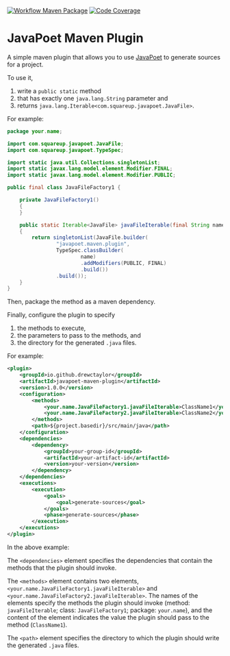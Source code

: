 [![Workflow Maven Package](https://github.com/drewctaylor/javapoet-maven-plugin/workflows/workflow-maven-package/badge.svg)](https://github.com/drewctaylor/javapoet-maven-plugin/workflows/workflow-maven-package/badge.svg)
[![Code Coverage](https://codecov.io/gh/drewctaylor/javapoet-maven-plugin/branch/master/graph/badge.svg)](https://codecov.io/gh/drewctaylor/javapoet-maven-plugin)

# JavaPoet Maven Plugin

A simple maven plugin that allows you to use [JavaPoet](https://github.com/square/javapoet) to generate sources for a project.

To use it,  

1) write a `public static` method 
2) that has exactly one `java.lang.String` parameter and 
3) returns `java.lang.Iterable<com.squareup.javapoet.JavaFile>`.

For example:

```java
package your.name;

import com.squareup.javapoet.JavaFile;
import com.squareup.javapoet.TypeSpec;

import static java.util.Collections.singletonList;
import static javax.lang.model.element.Modifier.FINAL;
import static javax.lang.model.element.Modifier.PUBLIC;

public final class JavaFileFactory1 {

    private JavaFileFactory1()
    {
    }

    public static Iterable<JavaFile> javaFileIterable(final String name)
    {
        return singletonList(JavaFile.builder(
                "javapoet.maven.plugin",
                TypeSpec.classBuilder(
                        name)
                        .addModifiers(PUBLIC, FINAL)
                        .build())
                .build());
    }
}
```

Then, package the method as a maven dependency.

Finally, configure the plugin to specify

1) the methods to execute,
2) the parameters to pass to the methods, and
3) the directory for the generated `.java` files.

For example:

```xml
<plugin>
    <groupId>io.github.drewctaylor</groupId>
    <artifactId>javapoet-maven-plugin</artifactId>
    <version>1.0.0</version>
    <configuration>
        <methods>
            <your.name.JavaFileFactory1.javaFileIterable>ClassName1</your.name.JavaFileFactory1.javaFileIterable>
            <your.name.JavaFileFactory2.javaFileIterable>ClassName2</your.name.JavaFileFactory2.javaFileIterable>
        </methods>
        <path>${project.basedir}/src/main/java</path>
    </configuration>
    <dependencies>
        <dependency>
            <groupId>your-group-id</groupId>
            <artifactId>your-artifact-id</artifactId>
            <version>your-version</version>
        </dependency>
    </dependencies>
    <executions>
        <execution>
            <goals>
                <goal>generate-sources</goal>
            </goals>
            <phase>generate-sources</phase>
        </execution>
    </executions>
</plugin>
```

In the above example: 

The `<dependencies>` element specifies the dependencies that contain the methods that the plugin should invoke.

The `<methods>` element contains two elements, `<your.name.JavaFileFactory1.javaFileIterable>` and `<your.name.JavaFileFactory2.javaFileIterable>`. The names of the elements specify the methods the plugin should invoke (method: `javaFileIterable`; class: `JavaFileFactory1`; package: `your.name`), and the content of the element indicates the value the plugin should pass to the method (`ClassName1`). 

The `<path>` element specifies the directory to which the plugin should write the generated `.java` files.
